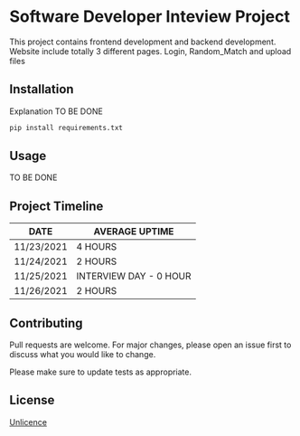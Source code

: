 # Software Developer Inteview Project

This project contains frontend development and backend development.
Website include totally 3 different pages. Login, Random_Match and upload files

## Installation

Explanation TO BE DONE

```bash
pip install requirements.txt
```

## Usage

TO BE DONE

## Project Timeline

DATE  | AVERAGE UPTIME
------------- | -------------
11/23/2021 |  4 HOURS
11/24/2021 |  2 HOURS
11/25/2021  |  INTERVIEW DAY - 0 HOUR
11/26/2021 |  2 HOURS


## Contributing
Pull requests are welcome. For major changes, please open an issue first to discuss what you would like to change.

Please make sure to update tests as appropriate.


## License
[Unlicence](https://choosealicense.com/licenses/unlicence/)